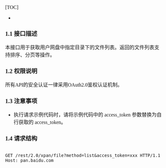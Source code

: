 <font face="Simsun" size=3>

[TOC]

- []()

### 1.1 接口描述

本接口用于获取用户网盘中指定目录下的文件列表。返回的文件列表支持排序、分页等操作。

### 1.2 权限说明

所有API的安全认证一律采用OAuth2.0鉴权认证机制。

### 1.3 注意事项

- 执行请求示例代码时，请将示例代码中的 access_token 参数替换为自行获取的 access_token。

### 1.4 请求结构

~~~

GET /rest/2.0/xpan/file?method=list&access_token=xxx HTTP/1.1
Host: pan.baidu.com
~~~

</font>